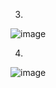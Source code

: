 3.
![image](https://github.com/inyushov/devops-netology/assets/127683348/7e3b4f07-b210-47e1-8ec6-dad8eecd2111)


4.
![image](https://github.com/inyushov/devops-netology/assets/127683348/e33918be-f24c-4881-8c0b-d2a73cf7e1f5)


